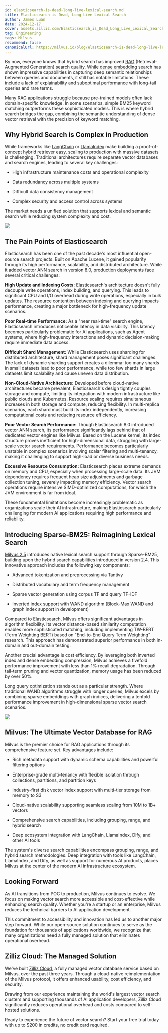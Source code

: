 ```yaml
---
id: elasticsearch-is-dead-long-live-lexical-search.md
title: Elasticsearch is Dead, Long Live Lexical Search
author: James Luan
date: 2024-12-17
cover: assets.zilliz.com/Elasticsearch_is_Dead_Long_Live_Lexical_Search_0fa15cd6d7.png
tag: Engineering
tags: Milvus
recommend: false
canonicalUrl: https://milvus.io/blog/elasticsearch-is-dead-long-live-lexical-search.md
---
```



By now, everyone knows that hybrid search has improved [RAG](https://zilliz.com/learn/Retrieval-Augmented-Generation) (Retrieval-Augmented Generation) search quality. While [dense embedding](https://zilliz.com/learn/sparse-and-dense-embeddings) search has shown impressive capabilities in capturing deep semantic relationships between queries and documents, it still has notable limitations. These include a lack of explainability and suboptimal performance with long-tail queries and rare terms.

Many RAG applications struggle because pre-trained models often lack domain-specific knowledge. In some scenarios, simple BM25 keyword matching outperforms these sophisticated models. This is where hybrid search bridges the gap, combining the semantic understanding of dense vector retrieval with the precision of keyword matching.


## Why Hybrid Search is Complex in Production

While frameworks like [LangChain](https://zilliz.com/learn/LangChain) or [LlamaIndex](https://zilliz.com/learn/getting-started-with-llamaindex) make building a proof-of-concept hybrid retriever easy, scaling to production with massive datasets is challenging. Traditional architectures require separate vector databases and search engines, leading to several key challenges:

- High infrastructure maintenance costs and operational complexity

- Data redundancy across multiple systems

- Difficult data consistency management

- Complex security and access control across systems

The market needs a unified solution that supports lexical and semantic search while reducing system complexity and cost.

![](https://assets.zilliz.com/elasticsearch_vs_milvus_5be6e2b69e.png)


## The Pain Points of Elasticsearch

Elasticsearch has been one of the past decade's most influential open-source search projects. Built on Apache Lucene, it gained popularity through its high performance, scalability, and distributed architecture. While it added vector ANN search in version 8.0, production deployments face several critical challenges:

**High Update and Indexing Costs:** Elasticsearch's architecture doesn't fully decouple write operations, index building, and querying. This leads to significant CPU and I/O overhead during write operations, especially in bulk updates. The resource contention between indexing and querying impacts performance, creating a major bottleneck for high-frequency update scenarios.

**Poor Real-time Performance:** As a "near real-time" search engine, Elasticsearch introduces noticeable latency in data visibility. This latency becomes particularly problematic for AI applications, such as Agent systems, where high-frequency interactions and dynamic decision-making require immediate data access.

**Difficult Shard Management:** While Elasticsearch uses sharding for distributed architecture, shard management poses significant challenges. The lack of dynamic sharding support creates a dilemma: too many shards in small datasets lead to poor performance, while too few shards in large datasets limit scalability and cause uneven data distribution.

**Non-Cloud-Native Architecture:** Developed before cloud-native architectures became prevalent, Elasticsearch's design tightly couples storage and compute, limiting its integration with modern infrastructure like public clouds and Kubernetes. Resource scaling requires simultaneous increases in both storage and compute, reducing flexibility. In multi-replica scenarios, each shard must build its index independently, increasing computational costs and reducing resource efficiency.

**Poor Vector Search Performance:** Though Elasticsearch 8.0 introduced vector ANN search, its performance significantly lags behind that of dedicated vector engines like Milvus. Based on the Lucene kernel, its index structure proves inefficient for high-dimensional data, struggling with large-scale vector search requirements. Performance becomes particularly unstable in complex scenarios involving scalar filtering and multi-tenancy, making it challenging to support high-load or diverse business needs.

**Excessive Resource Consumption:** Elasticsearch places extreme demands on memory and CPU, especially when processing large-scale data. Its JVM dependency requires frequent heap size adjustments and garbage collection tuning, severely impacting memory efficiency. Vector search operations require intensive SIMD-optimized computations, for which the JVM environment is far from ideal.

These fundamental limitations become increasingly problematic as organizations scale their AI infrastructure, making Elasticsearch particularly challenging for modern AI applications requiring high performance and reliability.


## Introducing Sparse-BM25: Reimagining Lexical Search

[Milvus 2.5](https://milvus.io/blog/introduce-milvus-2-5-full-text-search-powerful-metadata-filtering-and-more.md) introduces native lexical search support through Sparse-BM25, building upon the hybrid search capabilities introduced in version 2.4. This innovative approach includes the following key components:

- Advanced tokenization and preprocessing via Tantivy

- Distributed vocabulary and term frequency management

- Sparse vector generation using corpus TF and query TF-IDF

- Inverted index support with WAND algorithm (Block-Max WAND and graph index support in development)

Compared to Elasticsearch, Milvus offers significant advantages in algorithm flexibility. Its vector distance-based similarity computation enables more sophisticated matching, including implementing TW-BERT (Term Weighting BERT) based on "End-to-End Query Term Weighting" research. This approach has demonstrated superior performance in both in-domain and out-domain testing.

Another crucial advantage is cost efficiency. By leveraging both inverted index and dense embedding compression, Milvus achieves a fivefold performance improvement with less than 1% recall degradation. Through tail-term pruning and vector quantization, memory usage has been reduced by over 50%.

Long query optimization stands out as a particular strength. Where traditional WAND algorithms struggle with longer queries, Milvus excels by combining sparse embeddings with graph indices, delivering a tenfold performance improvement in high-dimensional sparse vector search scenarios.

![](https://assets.zilliz.com/document_in_and_out_b84771bec4.png)


## Milvus: The Ultimate Vector Database for RAG

Milvus is the premier choice for RAG applications through its comprehensive feature set. Key advantages include:

- Rich metadata support with dynamic schema capabilities and powerful filtering options

- Enterprise-grade multi-tenancy with flexible isolation through collections, partitions, and partition keys

- Industry-first disk vector index support with multi-tier storage from memory to S3

- Cloud-native scalability supporting seamless scaling from 10M to 1B+ vectors

- Comprehensive search capabilities, including grouping, range, and hybrid search

- Deep ecosystem integration with LangChain, LlamaIndex, Dify, and other AI tools

The system's diverse search capabilities encompass grouping, range, and hybrid search methodologies. Deep integration with tools like LangChain, LlamaIndex, and Dify, as well as support for numerous AI products, places Milvus at the center of the modern AI infrastructure ecosystem.


## Looking Forward

As AI transitions from POC to production, Milvus continues to evolve. We focus on making vector search more accessible and cost-effective while enhancing search quality. Whether you're a startup or an enterprise, Milvus reduces the technical barriers to AI application development.

This commitment to accessibility and innovation has led us to another major step forward. While our open-source solution continues to serve as the foundation for thousands of applications worldwide, we recognize that many organizations need a fully managed solution that eliminates operational overhead.


## Zilliz Cloud: The Managed Solution

We've built [Zilliz Cloud](https://zilliz.com/cloud), a fully managed vector database service based on Milvus, over the past three years. Through a cloud-native reimplementation of the Milvus protocol, it offers enhanced usability, cost efficiency, and security.

Drawing from our experience maintaining the world's largest vector search clusters and supporting thousands of AI application developers, Zilliz Cloud significantly reduces operational overhead and costs compared to self-hosted solutions.

Ready to experience the future of vector search? Start your free trial today with up to $200 in credits, no credit card required.
